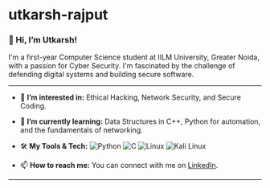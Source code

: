 # utkarsh-rajput
### 👋 Hi, I’m Utkarsh!

I'm a first-year Computer Science student at IILM University, Greater Noida, with a passion for Cyber Security. I'm fascinated by the challenge of defending digital systems and building secure software.

---

-   👀 **I’m interested in:** Ethical Hacking, Network Security, and Secure Coding.
-   🌱 **I’m currently learning:** Data Structures in C++, Python for automation, and the fundamentals of networking.
-   🛠️ **My Tools & Tech:**
    ![Python](https://img.shields.io/badge/Python-3776AB?style=for-the-badge&logo=python&logoColor=white)
    ![C](https://img.shields.io/badge/C%2B%2B-00599C?style=for-the-badge&logo=c%2B%2B&logoColor=white)
    ![Linux](https://img.shields.io/badge/Linux-FCC624?style=for-the-badge&logo=linux&logoColor=black)
    ![Kali Linux](https://img.shields.io/badge/Kali-557C94?style=for-the-badge&logo=kali-linux&logoColor=white)

-   📫 **How to reach me:** You can connect with me on [LinkedIn](https://www.linkedin.com/in/your-linkedin-url/).

---
